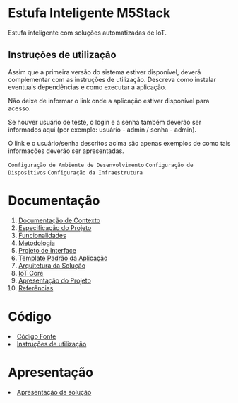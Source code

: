 # Estufa Inteligente M5Stack
 Estufa inteligente com soluções automatizadas de IoT.

## Instruções de utilização

Assim que a primeira versão do sistema estiver disponível, deverá complementar com as instruções de utilização. Descreva como instalar eventuais dependências e como executar a aplicação.

Não deixe de informar o link onde a aplicação estiver disponível para acesso.

Se houver usuário de teste, o login e a senha também deverão ser informados aqui (por exemplo: usuário - admin / senha - admin).

O link e o usuário/senha descritos acima são apenas exemplos de como tais informações deverão ser apresentadas.

`Configuração de Ambiente de Desenvolvimento`
`Configuração de Dispositivos`
`Configuração da Infraestrutura`

# Documentação

<ol>
<li><a href="docs/documentacao-de-contexto.md"> Documentação de Contexto</a></li>
<li><a href="docs/especificacao-do-projeto.md"> Especificação do Projeto</a></li>
<li><a href="docs/funcionalidades.md"> Funcionalidades</a></li>
<li><a href="docs/metodologia.md"> Metodologia</a></li>
<li><a href="docs/projeto-de-interface.md"> Projeto de Interface</a></li>
<li><a href="docs/template-padrao-da-aplicacao.md"> Template Padrão da Aplicação</a></li>
<li><a href="docs/arquitetura-da-solucao.md"> Arquitetura da Solução</a></li>
<li><a href="docs/iot-core.md">IoT Core</a></li>
<li><a href="docs/apresentacao-do-projeto.md"> Apresentação do Projeto</a></li>
<li><a href="docs/referencias.md"> Referências</a></li>
</ol>

# Código

<li><a href="src/"> Código Fonte</a></li>
<li><a href="src/README.md"> Instruções de utilização</a></li>

# Apresentação

<li><a href="presentation/README.md"> Apresentação da solução</a></li>
